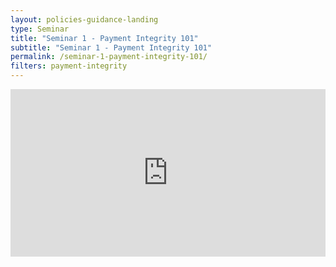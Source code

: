 ```yaml
---
layout: policies-guidance-landing
type: Seminar
title: "Seminar 1 - Payment Integrity 101"
subtitle: "Seminar 1 - Payment Integrity 101"
permalink: /seminar-1-payment-integrity-101/
filters: payment-integrity
---
```


<div style="padding:53.1% 0 0 0;position:relative;"><iframe src="https://player.vimeo.com/video/558227419" style="position:absolute;top:0;left:0;width:100%;height:100%;" frameborder="0" allow="autoplay; fullscreen; picture-in-picture" allowfullscreen></iframe></div><script src="https://player.vimeo.com/api/player.js"></script>
